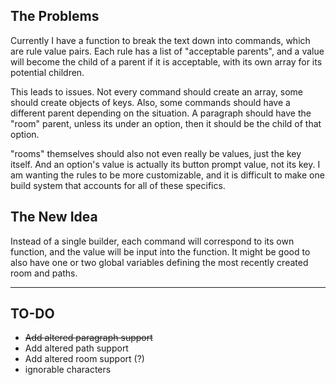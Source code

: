 ## The Problems

Currently I have a function to break the text down into commands, which are rule value pairs.
Each rule has a list of "acceptable parents", and a value will become the child of a parent if it is acceptable,
with its own array for its potential children.

This leads to issues. Not every command should create an array, some should create objects of keys.
Also, some commands should have a different parent depending on the situation. A paragraph should have the
"room" parent, unless its under an option, then it should be the child of that option.

"rooms" themselves should also not even really be values, just the key itself. And an option's value is actually its button prompt value, not its key. I am wanting the rules to be more customizable, and it is difficult to make one build system that accounts for all of these specifics.

## The New Idea

Instead of a single builder, each command will correspond to its own function, and the value will be input into the function.
It might be good to also have one or two global variables defining the most recently created room and paths.

---

## TO-DO
- ~~Add altered paragraph support~~
- Add altered path support
- Add altered room support (?)
- ignorable characters